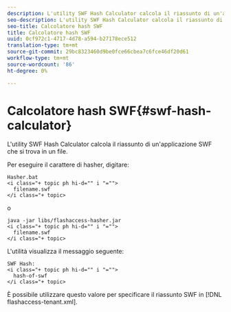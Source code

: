 ```yaml
---
description: L'utility SWF Hash Calculator calcola il riassunto di un'applicazione SWF che si trova in un file.
seo-description: L'utility SWF Hash Calculator calcola il riassunto di un'applicazione SWF che si trova in un file.
seo-title: Calcolatore hash SWF
title: Calcolatore hash SWF
uuid: 0cf972c1-4717-4d78-a594-b27178ece512
translation-type: tm+mt
source-git-commit: 29bc8323460d9be0fce66cbea7c6fce46df20d61
workflow-type: tm+mt
source-wordcount: '86'
ht-degree: 0%

---
```



# Calcolatore hash SWF{#swf-hash-calculator}

L&#39;utility SWF Hash Calculator calcola il riassunto di un&#39;applicazione SWF che si trova in un file.

Per eseguire il carattere di hasher, digitare:

```
Hasher.bat 
<i class="+ topic ph hi-d="" i "="">
  filename.swf
</i class="+ topic>
```

o

```
java -jar libs/flashaccess-hasher.jar 
<i class="+ topic ph hi-d="" i "="">
  filename.swf
</i class="+ topic>
```

L&#39;utilità visualizza il messaggio seguente:

```
SWF Hash: 
<i class="+ topic ph hi-d="" i "="">
  hash-of-swf
</i class="+ topic>
```

È possibile utilizzare questo valore per specificare il riassunto SWF in [!DNL flashaccess-tenant.xml].
